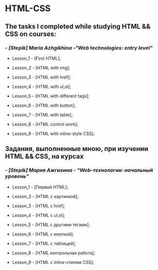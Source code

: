 # HTML-CSS
## **The tasks I completed while studying HTML && CSS on courses:**
### - ***[Stepik] Maria Azhgikhina -"Web technologies: entry level"***

  - Lesson_1 - [First HTML];
  
  - Lesson_2 - [HTML with img];
  
  - Lesson_3 - [HTML with href];

  - Lesson_4 - [HTML with ul,ol];
  
  - Lesson_5 - [HTML with different tags];
  
  - Lesson_6 - [HTML with button];
  
  - Lesson_7 - [HTML with table];
  
  - Lesson_8 - [HTML control work];
  
  - Lesson_9 - [HTML with inline-style CSS];
  
## **Задания, выполненные мною, при изучении HTML && CSS, на курсах**
### - ***[Stepik] Мария Ажгихина - "Web-технологии: начальный уровень"***

  - Lesson_1 - [Первый HTML];
  
  - Lesson_2 - [HTML с картинкой];
  
  - Lesson_3 - [HTML с href];

  - Lesson_4 - [HTML с ul,ol];
  
  - Lesson_5 - [HTML с другими тегами];
  
  - Lesson_6 - [HTML с кнопкой];
  
  - Lesson_7 - [HTML с таблицей];
  
  - Lesson_8 - [HTML контрольная работа];
  
  - Lesson_9 - [HTML с inline-стилем CSS];
